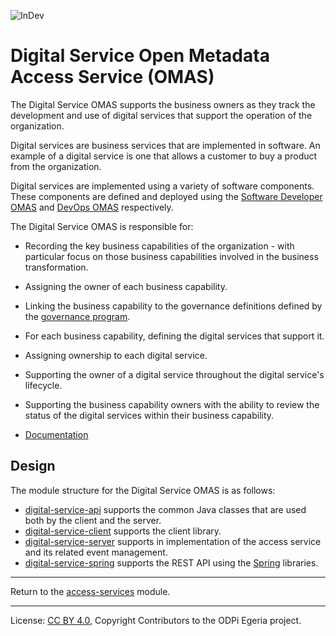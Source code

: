 <!-- SPDX-License-Identifier: CC-BY-4.0 -->
<!-- Copyright Contributors to the ODPi Egeria project. -->

![InDev](../../../images/egeria-content-status-in-development.png#pagewidth)

# Digital Service Open Metadata Access Service (OMAS)

The Digital Service OMAS supports the business owners as they track the development and use of
digital services that support the operation of the organization.

Digital services are business services that are implemented in software.  An example of a digital service
is one that allows a customer to buy a product from the organization.

Digital services are implemented using a variety of software components.  These components are defined and deployed
using the [Software Developer OMAS](../software-developer) and [DevOps OMAS](../dev-ops) respectively.

The Digital Service OMAS is responsible for:

* Recording the key business capabilities of the organization - with particular focus on those business
capabilities involved in the business transformation.
* Assigning the owner of each business capability.
* Linking the business capability to the governance definitions defined by the [governance program](../governance-program).
* For each business capability, defining the digital services that support it.
* Assigning ownership to each digital service.
* Supporting the owner of a digital service throughout the digital service's lifecycle.
* Supporting the business capability owners with the ability to review the status of the digital services within
their business capability.

* [Documentation](https://egeria-project.org/services/omas/digital-service/overview)

## Design

The module structure for the Digital Service OMAS is as follows:

* [digital-service-api](digital-service-api) supports the common Java classes that are used both by the client and the server.
* [digital-service-client](digital-service-client) supports the client library.
* [digital-service-server](digital-service-server) supports in implementation of the access service and its related event management.
* [digital-service-spring](digital-service-spring) supports the REST API using the [Spring](../../../developer-resources/Spring.md) libraries.


----
Return to the [access-services](..) module.

----
License: [CC BY 4.0](https://creativecommons.org/licenses/by/4.0/),
Copyright Contributors to the ODPi Egeria project.

